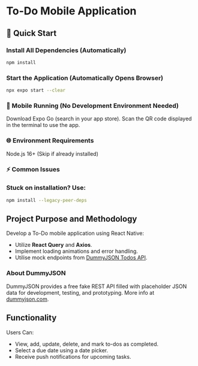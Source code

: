 # To-Do Mobile Application

## 🚀 Quick Start

### Install All Dependencies (Automatically)
```bash
npm install
```
### Start the Application (Automatically Opens Browser)
```bash
npx expo start --clear
```

### 📱 Mobile Running (No Development Environment Needed)
Download Expo Go (search in your app store).
Scan the QR code displayed in the terminal to use the app.

### 🌐 Environment Requirements
Node.js 16+ (Skip if already installed)

### ⚡ Common Issues 
### Stuck on installation? Use: 
```bash
npm install --legacy-peer-deps
```

## Project Purpose and Methodology

Develop a To-Do mobile application using React Native:

- Utilize **React Query** and **Axios**.
- Implement loading animations and error handling.
- Utilise mock endpoints from [DummyJSON Todos API](https://dummyjson.com/docs/todos).

### About DummyJSON

DummyJSON provides a free fake REST API filled with placeholder JSON data for development, testing, and prototyping. More info at [dummyjson.com](https://dummyjson.com).

## Functionality

Users Can:
- View, add, update, delete, and mark to-dos as completed.
- Select a due date using a date picker.
- Receive push notifications for upcoming tasks.
